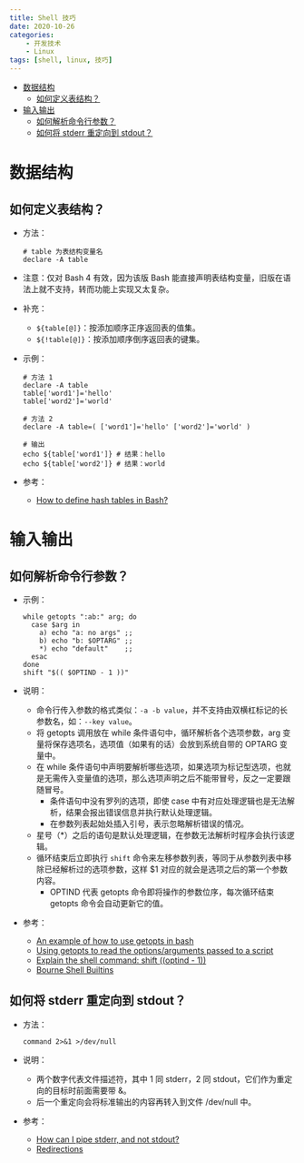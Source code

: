 ```yaml
---
title: Shell 技巧
date: 2020-10-26
categories:
    - 开发技术
    - Linux
tags: [shell, linux, 技巧]
---
```


- [数据结构](#数据结构)
  - [如何定义表结构？](#如何定义表结构)
- [输入输出](#输入输出)
  - [如何解析命令行参数？](#如何解析命令行参数)
  - [如何将 stderr 重定向到 stdout？](#如何将-stderr-重定向到-stdout)

# 数据结构
## 如何定义表结构？
* 方法：
  ```shell
  # table 为表结构变量名
  declare -A table
  ```
* 注意：仅对 Bash 4 有效，因为该版 Bash 能直接声明表结构变量，旧版在语法上就不支持，转而功能上实现又太复杂。
* 补充：
  * `${table[@]}`：按添加顺序正序返回表的值集。
  * `${!table[@]}`：按添加顺序倒序返回表的键集。
* 示例：
  ```shell
  # 方法 1
  declare -A table
  table['word1']='hello'
  table['word2']='world'

  # 方法 2
  declare -A table=( ['word1']='hello' ['word2']='world' )

  # 输出
  echo ${table['word1']} # 结果：hello
  echo ${table['word2']} # 结果：world
  ```

* 参考：
  * [How to define hash tables in Bash?](https://stackoverflow.com/questions/1494178/how-to-define-hash-tables-in-bash)

# 输入输出
## 如何解析命令行参数？
* 示例：
  ```shell
  while getopts ":ab:" arg; do
    case $arg in
      a) echo "a: no args" ;;
      b) echo "b: $OPTARG" ;;
      *) echo "default"    ;;
    esac
  done
  shift "$(( $OPTIND - 1 ))"
  ```
* 说明：
  * 命令行传入参数的格式类似：`-a -b value`，并不支持由双横杠标记的长参数名，如：`--key value`。
  * 将 getopts 调用放在 while 条件语句中，循环解析各个选项参数，arg 变量将保存选项名，选项值（如果有的话）会放到系统自带的 OPTARG 变量中。
  * 在 while 条件语句中声明要解析哪些选项，如果选项为标记型选项，也就是无需传入变量值的选项，那么选项声明之后不能带冒号，反之一定要跟随冒号。
    * 条件语句中没有罗列的选项，即使 case 中有对应处理逻辑也是无法解析，结果会报出错误信息并执行默认处理逻辑。
    * 在参数列表起始处插入引号，表示忽略解析错误的情况。
  * 星号（*）之后的语句是默认处理逻辑，在参数无法解析时程序会执行该逻辑。
  * 循环结束后立即执行 `shift` 命令来左移参数列表，等同于从参数列表中移除已经解析过的选项参数，这样 $1 对应的就会是选项之后的第一个参数内容。
    * OPTIND 代表 getopts 命令即将操作的参数位序，每次循环结束 getopts 命令会自动更新它的值。

* 参考：
  * [An example of how to use getopts in bash](https://stackoverflow.com/questions/16483119/an-example-of-how-to-use-getopts-in-bash)
  * [Using getopts to read the options/arguments passed to a script](http://shouce.jb51.net/shell/internal.html#EX33)
  * [Explain the shell command: shift $(($optind - 1))](https://unix.stackexchange.com/questions/214141/explain-the-shell-command-shift-optind-1)
  * [Bourne Shell Builtins](https://www.gnu.org/software/bash/manual/bash.html#Bourne-Shell-Builtins)

## 如何将 stderr 重定向到 stdout？
* 方法：
  ```shell
  command 2>&1 >/dev/null
  ``` 
* 说明：
  * 两个数字代表文件描述符，其中 1 同 stderr，2 同 stdout，它们作为重定向的目标时前面需要带 &。
  * 后一个重定向会将标准输出的内容再转入到文件 /dev/null 中。

* 参考：
  * [How can I pipe stderr, and not stdout?](https://stackoverflow.com/questions/2342826/how-can-i-pipe-stderr-and-not-stdout)
  * [Redirections](https://www.gnu.org/software/bash/manual/bash.html#Redirections)
